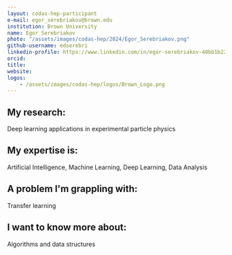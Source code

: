 ```yaml
---
layout: codas-hep-participant
e-mail: egor_serebriakov@brown.edu
institution: Brown University
name: Egor Serebriakov
photo: "/assets/images/codas-hep/2024/Egor_Serebriakov.png"
github-username: edserebri
linkedin-profile: https://www.linkedin.com/in/egor-serebriakov-40bb1b226/
orcid:
title:
website:
logos:
    - /assets/images/codas-hep/logos/Brown_Logo.png
---
```


## My research:
Deep learning applications in experimental particle physics

## My expertise is:
Artificial Intelligence, Machine Learning, Deep Learning, Data Analysis

## A problem I'm grappling with:
Transfer learning

## I want to know more about:
Algorithms and data structures
